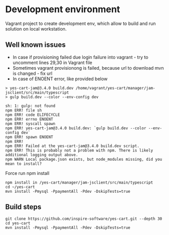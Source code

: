 # Development environment

Vagrant project to create development env, which allow to build and run solution on local workstation. 

## Well known issues

 * In case if provisioning failed due login failure into vagrant -  try to uncomment lines 29,30 in Vagrant file
 * Sometimes vagrant provisionong is failed, because url to download mvn is changed - fix url
 * In case of ENOENT error, like provided below

```
> yes-cart-jam@3.4.0 build.dev /home/vagrant/yes-cart/manager/jam-jsclient/src/main/typescript
> gulp build.dev --color --env-config dev

sh: 1: gulp: not found
npm ERR! file sh
npm ERR! code ELIFECYCLE
npm ERR! errno ENOENT
npm ERR! syscall spawn
npm ERR! yes-cart-jam@3.4.0 build.dev: `gulp build.dev --color --env-config dev`
npm ERR! spawn ENOENT
npm ERR!
npm ERR! Failed at the yes-cart-jam@3.4.0 build.dev script.
npm ERR! This is probably not a problem with npm. There is likely additional logging output above.
npm WARN Local package.json exists, but node_modules missing, did you mean to install?
```

Force run npm install

```
npm install in /yes-cart/manager/jam-jsclient/src/main/typescript
cd ~/yes-cart
mvn install -Pmysql -PpaymentAll -Pdev -DskipTests=true
```


## Build steps

```
git clone https://github.com/inspire-software/yes-cart.git --depth 30
cd yes-cart
mvn install -Pmysql -PpaymentAll -Pdev -DskipTests=true
```
